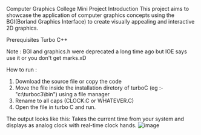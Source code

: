 Computer Graphics College Mini Project
Introduction
This project aims to showcase the application of computer graphics concepts using the BGI(Borland Graphics Interface) to create visually appealing and interactive 2D graphics.

Prerequisites
Turbo C++

Note : BGI and graphics.h were deprecated a long time ago but IOE says use it or you don't get marks.xD

How to run :
1. Download the source file or copy the code
2. Move the file inside the installation diretory of turboC (eg :- "c:\turboc3\bin\") using a file manager
3. Rename to all caps (CLOCK.C or WHATEVER.C)
4. Open the file in turbo C and run.

The output looks like this:
Takes the current time from your system and displays as analog clock with real-time clock hands.
![image](https://user-images.githubusercontent.com/85874935/216230994-7ac34f50-c2cf-4038-989b-e019ba468164.png)
